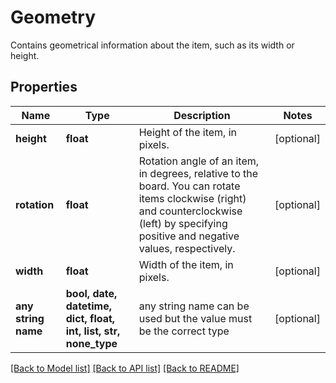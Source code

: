 # Geometry

Contains geometrical information about the item, such as its width or height.

## Properties
Name | Type | Description | Notes
------------ | ------------- | ------------- | -------------
**height** | **float** | Height of the item, in pixels. | [optional] 
**rotation** | **float** | Rotation angle of an item, in degrees, relative to the board. You can rotate items clockwise (right) and counterclockwise (left) by specifying positive and negative values, respectively. | [optional] 
**width** | **float** | Width of the item, in pixels. | [optional] 
**any string name** | **bool, date, datetime, dict, float, int, list, str, none_type** | any string name can be used but the value must be the correct type | [optional]

[[Back to Model list]](../README.md#documentation-for-models) [[Back to API list]](../README.md#documentation-for-api-endpoints) [[Back to README]](../README.md)


